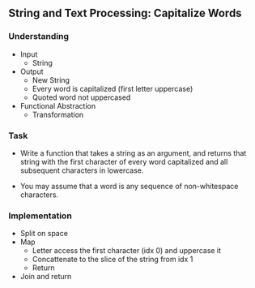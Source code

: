 ## String and Text Processing: Capitalize Words

### Understanding
- Input
  + String
- Output
  + New String
  + Every word is capitalized (first letter uppercase)
  + Quoted word not uppercased
- Functional Abstraction
  + Transformation

### Task
- Write a function that takes a string as an argument, and returns that string with the first character of every word capitalized and all subsequent characters in lowercase.

- You may assume that a word is any sequence of non-whitespace characters.

### Implementation
- Split on space
- Map
  + Letter access the first character (idx 0) and uppercase it
  + Concattenate to the slice of the string from idx 1
  + Return
- Join and return
